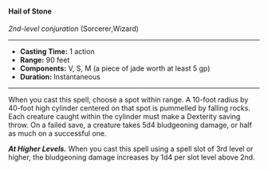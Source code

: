 #### Hail of Stone
*2nd-level conjuration* (Sorcerer,Wizard)
___
- **Casting Time:** 1 action
- **Range:** 90 feet
- **Components:** V, S, M (a piece of jade worth at least 5 gp)
- **Duration:** Instantaneous
---
When you cast this spell, choose a spot within
range. A 10-foot radius by 40-foot high cylinder
centered on that spot is pummelled by falling rocks.
Each creature caught within the cylinder must
make a Dexterity saving throw. On a failed save, a
creature takes 5d4 bludgeoning damage, or half as
much on a successful one.

***At Higher Levels.***  When you cast this spell using
a spell slot of 3rd level or higher, the bludgeoning
damage increases by 1d4 per slot level above 2nd.
